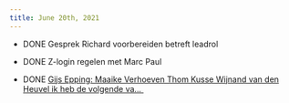 ```yaml
---
title: June 20th, 2021
---
```


- DONE  Gesprek Richard voorbereiden betreft leadrol

- DONE Z-login regelen met Marc Paul

- DONE [Gijs Epping: Maaike Verhoeven Thom Kusse Wijnand van den Heuvel ik heb de volgende va… ](https://teams.microsoft.com/l/message/19:76713f30284a4a6681b98254b4af1359@thread.skype/1620227885530?tenantId=eea0e992-9e6d-46ea-a497-9fcf6258cd1c&groupId=71176359-9a56-4225-bc43-88c3ca69d7f1&parentMessageId=1620227885530&teamName=Operations&channelName=Project%20management&createdTime=1620227885530)
